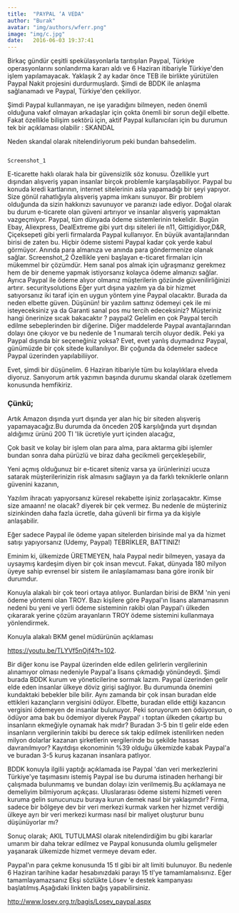 ```yaml
---
title:  "PAYPAL ‘A VEDA"
author: "Burak"
avatar: "img/authors/wferr.png"
image: "img/c.jpg"
date:   2016-06-03 19:37:41
---
```


Birkaç gündür çeşitli spekülasyonlarla tarıtışılan Paypal, Türkiye operasyonlarını sonlandırma kararı aldı ve 6 Haziran itibariyle Türkiye'den işlem yapılamayacak. Yaklaşık 2 ay kadar önce TEB ile birlikte yürütülen Paypal Nakit projesini durdurmuşlardı. Şimdi de BDDK ile anlaşma sağlanamadı ve Paypal, Türkiye'den çekiliyor.  

Şimdi Paypal kullanmayan, ne işe yaradığını bilmeyen, neden önemli olduğuna vakıf olmayan arkadaşlar için çokta önemli bir sorun değil elbette. Fakat özellikle bilişim sektörü için, aktif Paypal kullanıcıları için bu durumun tek bir açıklaması olabilir : SKANDAL

 Neden skandal olarak nitelendiriyorum peki bundan bahsedelim. 

                                                                                                                                                               Screenshot_1

E-ticarette haklı olarak hala bir güvensizlik söz konusu. Özellikle yurt dışından alışveriş yapan insanlar birçok problemle karşılaşabiliyor. Paypal bu konuda kredi kartlarının, internet sitelerinin asla yapamadığı bir şeyi yapıyor. Size gönül rahatlığıyla alışveriş yapma imkanı sunuyor. Bir problem olduğunda da sizin hakkınızı savunuyor ve paranızı iade ediyor. Doğal olarak bu durum e-ticarete olan güveni artırıyor ve insanlar alışveriş yapmaktan vazgeçmiyor.
Paypal, tüm dünyada ödeme sistemlerinin tekelidir. Bugün Ebay, Aliexpress, DealExtreme gibi yurt dışı siteleri ile n11, Gittigidiyor,D&R, Çiçeksepeti gibi yerli firmalarda Paypal kullanıyor. En büyük avantajlarından birisi de zaten bu. Hiçbir ödeme sistemi Paypal kadar çok yerde kabul görmüyor.
Anında para almanıza ve anında para göndermenize olanak sağlar.                                                                                                                                               Screenshot_2
Özellikle yeni başlayan e-ticaret firmaları için mükemmel bir çözümdür. Hem sanal pos almak için uğraşmanız gerekmez hem de bir deneme yapmak istiyorsanız kolayca ödeme almanızı sağlar. Ayrıca Paypal ile ödeme alıyor olmanız müşterilerin gözünde güvenilirliğinizi artırır.                                                                                                                                                                                  securitysolutions
Eğer yurt dışına yazılım ya da bir hizmet satıyorsanız iki taraf için en uygun yöntem yine Paypal olacaktır. Burada da neden elbette güven. Düşünün! bir yazılım sattınız ödemeyi çek ile mi isteyeceksiniz ya da Garanti sanal pos mu tercih edeceksiniz? Müşteriniz hangi önerinize sıcak bakacaktır ?                                                                                                                                                     paypal2
 Gelelim en çok Paypal tercih edilme sebeplerinden bir diğerine. Diğer maddelerde Paypal avantajlarından dolayı öne çıkıyor ve bu nedenle de 1 numaralı tercih oluyor dedik. Peki ya Paypal dışında bir seçeneğiniz yoksa? Evet, evet yanlış duymadınız Paypal, günümüzde bir çok sitede kullanılıyor. Bir çoğunda da ödemeler sadece Paypal üzerinden yapılabiliiyor.
 

Evet, şimdi bir düşünelim. 6 Haziran itibariyle tüm bu kolaylıklara elveda diyoruz. Sanıyorum artık yazımın başında durumu skandal olarak özetlemem konusunda hemfikiriz. 

### Çünkü;

Artık Amazon dışında yurt dışında yer alan hiç bir siteden alışveriş yapamayacağız.Bu durumda da önceden 20$ karşılığında yurt dışından aldığımız ürünü 200 Tl 'lik ücretiyle yurt içinden alacağız,

Çok basit ve kolay bir işlem olan para alma, para aktarma gibi işlemler bundan sonra daha pürüzlü ve biraz daha gecikmeli gerçekleşebilir,

Yeni açmış olduğunuz bir e-ticaret siteniz varsa ya ürünlerinizi ucuza satarak müşterilerinizin risk almasını sağlayın ya da farklı tekniklerle onların güvenini kazanın,

Yazılım ihracatı yapıyorsanız küresel rekabette işiniz zorlaşacaktır. Kimse size amaann! ne olacak? diyerek bir çek vermez. Bu nedenle de müşteriniz sizinkinden daha fazla ücretle, daha güvenli bir firma ya da kişiyle anlaşabilir. 

Eğer sadece Paypal ile ödeme yapan sitelerden birisinde mal ya  da hizmet satışı yapıyorsanız (Udemy, Paypal) TEBRİKLER, BATTINIZ!

 

Eminim ki, ülkemizde ÜRETMEYEN, hala Paypal  nedir bilmeyen, yasaya da uysaymış kardeşim diyen bir çok insan mevcut. Fakat, dünyada 180 milyon üyeye sahip evrensel bir sistem ile anlaşılamaması bana göre ironik bir durumdur.

Konuyla alakalı bir çok teori ortaya atılıyor. Bunlardan birisi de BKM 'nin yeni ödeme yöntemi olan TROY. Bazı kişilere göre Paypal'ın lisans alamamasının nedeni bu yeni ve yerli ödeme sisteminin rakibi olan Paypal'ı ülkeden çıkararak yerine çözüm arayanların TROY ödeme sistemini kullanmaya yönlendirmek. 

Konuyla alakalı BKM genel müdürünün açıklaması

https://youtu.be/TLYVf5nOjf4?t=102.

Bir diğer konu ise Paypal üzerinden elde edilen gelirlerin vergilerinin alınamıyor olması nedeniyle Paypal'a lisans çıkmadığı yönündeydi. Şimdi burada BDDK kurum ve yöneticilerine sormak lazım. Paypal üzerinden gelir elde eden insanlar ülkeye döviz girişi sağlıyor. Bu durumunda önemini kundaktaki bebekler bile bilir. Aynı zamanda bir çok insan buradan elde ettikleri kazançların vergisini ödüyor. Elbette, buradan ellde ettiği kazancın vergisini ödemeyen de insanlar bulunuyor. Peki soruyorum sen ödüyorsun, o ödüyor ama bak bu ödemiyor diyerek Paypal' ı toptan ülkeden çıkartıp bu insanların ekmeğiyle oynamak hak mıdır? Buradan 3-5 bin tl gelir elde eden insanların vergilerinin takibi bu derece sık takip edilmek istenilirken neden milyon dolarlar kazanan şirketlerin vergilerinde bu şekilde hassas davranılmıyor? Kayıtdışıı ekonominin %39 olduğu ülkemizde kabak Paypal'a ve buradan 3-5 kuruş kazanan insanlara patlıyor.

BDDK konuyla ilgilii yaptığı açıklamada ise Paypal 'dan veri merkezlerini Türkiye'ye taşımasını istemiş Paypal ise bu duruma istinaden herhangi bir çalışmada bulunmamış ve bundan dolayı izin verilmemiş.Bu açıklamaya ne demeliyim bilmiyorum açıkçası. Uluslararası ödeme sistemi hizmeti veren kuruma gelin sunucunuzu buraya kurun demek nasıl bir yaklaşımdır? Firma, sadece bir bölgeye dev bir veri merkezi kurmak varken her hizmet verdiği ülkeye ayrı bir veri merkezi kurması nasıl bir maliyet oluşturur bunu düşünüyorlar mı? 

Sonuç olarak; AKIL TUTULMASI olarak nitelendirdiğim bu gibi kararlar umarım bir daha tekrar edilmez ve Paypal konusunda olumlu gelişmeler yaşanarak ülkemizde hizmet vermeye devam eder.

Paypal'ın para çekme konusunda 15 tl gibi bir alt limiti bulunuyor. Bu nedenle 6 Haziran tarihine kadar hesabınızdaki parayı 15 tl'ye tamamlamalısınız. Eğer tamamlayamazsanız Ekşi sözlükte Lösev 'e destek kampanyası başlatılmış.Aşağıdaki linkten bağış yapabilirsiniz.

http://www.losev.org.tr/bagis/Losev_paypal.aspx
